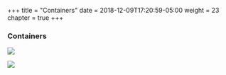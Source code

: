 +++
title = "Containers"
date = 2018-12-09T17:20:59-05:00
weight = 23
chapter = true
+++

### Containers

![](/images/docker/containers.png)

![](/images/docker/layer.png)